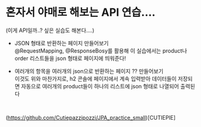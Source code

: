 # 혼자서 야매로 해보는 API 연습....
(이게 API일까..? 싶은 실습도 해본다....)

- JSON 형태로 반환하는 페이지 만들어보기
  <br>
@RequestMapping, @ResponseBosy를 활용해 이 실습에서는
product나 order 리스트들을 json 형태로 페이지에 띄워준다!

- 여러개의 항목을 여러개의 json으로 반환하는
  페이지 ?? 만들어보기
  <br>
이것도 위와 마찬가지로, h2 콘솔에 페이지에서 계속 입력받아 데이터들이 저장되면 자동으로
여러개의 product들이 하나의 리스트에 json 형태로 나열되어 출력된다

<br>

(https://github.com/Cutiepazzipozzi/JPA_practice_small)[CUTIEPIE]
